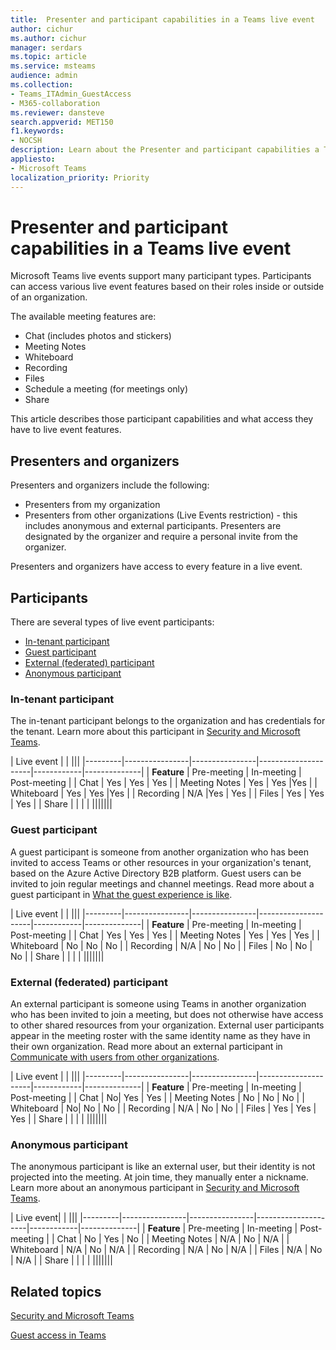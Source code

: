 ```yaml
---
title:  Presenter and participant capabilities in a Teams live event
author: cichur
ms.author: cichur
manager: serdars
ms.topic: article
ms.service: msteams
audience: admin
ms.collection: 
- Teams_ITAdmin_GuestAccess
- M365-collaboration
ms.reviewer: dansteve
search.appverid: MET150
f1.keywords:
- NOCSH
description: Learn about the Presenter and participant capabilities a Teams live event.
appliesto: 
- Microsoft Teams
localization_priority: Priority
---
```

Presenter and participant capabilities in a Teams live event
======================================================

Microsoft Teams live events support many participant types. Participants can access various live event features based on their roles inside or outside of an organization.

The available meeting features are:

- Chat (includes photos and stickers)
- Meeting Notes
- Whiteboard
- Recording
- Files
- Schedule a meeting (for meetings only)
- Share

This article describes those participant capabilities and what access they have to live event features.

## Presenters and organizers

Presenters and organizers include the following:

- Presenters from my organization
- Presenters from other organizations (Live Events restriction) - this includes anonymous and external participants. Presenters are designated by the organizer and require a personal invite from the organizer.

Presenters and organizers have access to every feature in a live event.

## Participants

There are several types of live event participants:

- [In-tenant participant](#in-tenant-participant)
- [Guest participant](#guest-participant)
- [External (federated) participant](#external-(federated)-participant)
- [Anonymous participant](#anonymous-participant)

### In-tenant participant

The in-tenant participant belongs to the organization and has credentials for the tenant. Learn more about this participant in [Security and Microsoft Teams](teams-security-guide.md#participant-types).

| Live event |  | |||
|---------|----------------|----------------|---------------------|------------|--------------|
|  **Feature**       | Pre-meeting | In-meeting | Post-meeting |
| Chat | Yes | Yes | Yes |
| Meeting Notes | Yes | Yes |Yes |
| Whiteboard | Yes | Yes |Yes |
| Recording | N/A |Yes | Yes |
| Files | Yes | Yes | Yes |
| Share |  |  |  |
|||||||


### Guest participant

A guest participant is someone from another organization who has been invited to access Teams or other resources in your organization's tenant, based on the Azure Active Directory B2B platform. Guest users can be invited to join regular meetings and channel meetings. Read more about a guest participant in [What the guest experience is like](guest-experience.md#comparison-of-team-member-and-guest-capabilities).

| Live event  | | |||
|---------|----------------|----------------|---------------------|------------|--------------|
| **Feature**        | Pre-meeting | In-meeting | Post-meeting |
| Chat | Yes | Yes | Yes |
| Meeting Notes | Yes | Yes | Yes |
| Whiteboard | No | No | No |
| Recording | N/A | No | No |
| Files | No | No | No |
| Share |  |  |  |
|||||||


### External (federated) participant

An external participant is someone using Teams in another organization who has been invited to join a meeting, but does not otherwise have access to other shared resources from your organization. External user participants appear in the meeting roster with the same identity name as they have in their own organization. Read more about an external participant in [Communicate with users from other organizations](communicate-with-users-from-other-organizations.md#external-access).

| Live event |  | |||
|---------|----------------|----------------|---------------------|------------|--------------|
|  **Feature**         | Pre-meeting | In-meeting | Post-meeting |
| Chat | No| Yes | Yes |
| Meeting Notes | No | No | No |
| Whiteboard | No| No | No |
| Recording | N/A | No | No |
| Files | Yes | Yes | Yes |
| Share |  |  |  |
|||||||

### Anonymous participant

The anonymous participant is like an external user, but their identity is not projected into the meeting. At join time, they manually enter a nickname. Learn more about an anonymous participant in [Security and Microsoft Teams](teams-security-guide.md#participant-types).

| Live event|  | |||
|---------|----------------|----------------|---------------------|------------|--------------|
| **Feature**        | Pre-meeting | In-meeting | Post-meeting |
| Chat | No | Yes | No |
| Meeting Notes | N/A | No | N/A |
| Whiteboard | N/A | No | N/A |
| Recording | N/A | No | N/A |
| Files | N/A | No | N/A |
| Share |  |  |  |
|||||||


## Related topics

[Security and Microsoft Teams](teams-security-guide.md)

[Guest access in Teams](guest-access.md)
